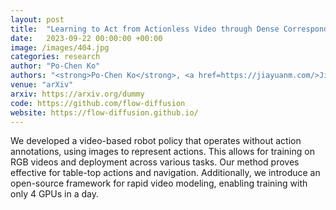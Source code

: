 ```yaml
---
layout: post
title:  "Learning to Act from Actionless Video through Dense Correspondences"
date:   2023-09-22 00:00:00 +00:00
image: /images/404.jpg
categories: research
author: "Po-Chen Ko"
authors: "<strong>Po-Chen Ko</strong>, <a href=https://jiayuanm.com/>Jiayuan Mao</a>, <a href=https://yilundu.github.io/>Yilun Du</a>, <a href=https://shaohua0116.github.io/>Shao-Hua Sun</a>, <a href=https://cocosci.mit.edu/josh>Joshua B. Tenenbaum</a>"
venue: "arXiv"
arxiv: https://arxiv.org/dummy
code: https://github.com/flow-diffusion
website: https://flow-diffusion.github.io/
---
```

We developed a video-based robot policy that operates without action annotations, using images to represent actions. This allows for training on RGB videos and deployment across various tasks. Our method proves effective for table-top actions and navigation. Additionally, we introduce an open-source framework for rapid video modeling, enabling training with only 4 GPUs in a day.